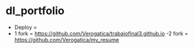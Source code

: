 # dl_portfolio
- Deploy = 
- 1 fork = https://github.com/Verogatica/trabajofinal3.github.io
-2 fork = https://github.com/Verogatica/my_resume
